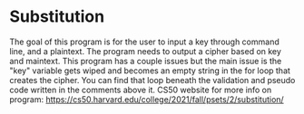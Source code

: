 # Substitution

The goal of this program is for the user to input a key through command line, and a plaintext. The program needs to output a cipher based on key and maintext. This program has a couple issues but the main issue is the "key" variable gets wiped and becomes an empty string in the for loop that creates the cipher. You can find that loop beneath the validation and pseudo code written in the comments above it. CS50 website for more info on program: https://cs50.harvard.edu/college/2021/fall/psets/2/substitution/
